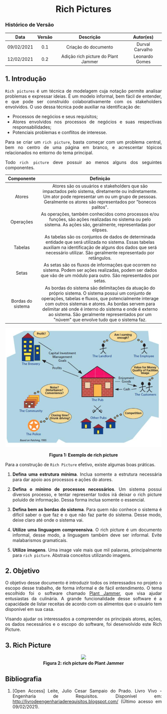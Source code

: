 # <center> Rich Pictures

### Histórico de Versão
|    Data    | Versão | Descrição            | Autor(es)       |
| :--------: | :----: | :------------------: | :-------------: |
| 09/02/2021 |  0.1   | Criação do documento | Durval Carvalho |
| 12/02/2021 |  0.2   | Adição rich picture do Plant Jammer | Leonardo Gomes |

<div align="justify">

## 1. Introdução

`Rich pictures` é um técnica de modelagem cuja notação permite analisar problemas e expressar ideias. É um modelo informal, bem fácil de entender, e que pode ser construído colaborativamente com os stakeholders envolvidos. O uso dessa técnica pode auxiliar na identificação de:

- Processos de negócios e seus requisitos;
- Atores envolvidos nos processos de negócios e suas respectivas responsabilidades;
- Potenciais problemas e conflitos de interesse.

Para se criar um `rich picture`, basta começar com um problema central, bem no centro de uma página em branco, e acrescentar tópicos relacionados no entorno do tema principal.


Todo `rich picture` deve possuir ao menos alguns dos seguintes componentes.

| Componente | Definição |
| :--------: | :-------: |
| Atores | Atores são os usuários e stakeholders que são impactados pelo sistema, diretamente ou indiretamente. Um ator pode representar um ou um grupo de pessoas. Geralmente os atores são representados por "bonecos palitos". |
| Operações | As operações, também conhecidos como processos e/ou funções, são ações realizadas no sistema ou pelo sistema. As ações são, geralmente, representadas por elipses. |
| Tabelas | As tabelas são os conjuntos de dados de determinada entidade que será utilizada no sistema. Essas tabelas auxiliam na identificação de alguns dos dados que será necessário utilizar. São geralmente representado por retângulos. |
| Setas | As setas são os fluxos de informações que ocorrem no sistema. Podem ser ações realizadas, podem ser dados que vão de um módulo para outro. São representados por setas. |
| Bordas do sistema | As bordas do sistema são delimitações da atuação do próprio sistema. O sistema possui um conjunto de operações, tabelas e fluxos, que potencialmente interage com outros sistemas e atores. As bordas servem para delimitar até onde é interno do sistema e onde é externo ao sistema. São geralmente representados por um "núvem" que envolve tudo que o sistema faz. |

<p align='center'>
    <img src='../../assets/images/rich-picture-example.png'>
    <figcaption align='center'>
        <b>Figura 1: Exemplo de rich picture</b>
    </figcaption>
</p>

Para a construção de `Rich Picture` efetivo, existe algumas boas práticas.

1. **Defina uma estrutura mínima**. Inclua somente a estrutura necessária para dar apoio aos processos e ações do atores.

2. **Defina o mínimo de processos necessários**. Um sistema possui diversos processo, e tentar representar todos irá deixar o rich picture poluído de informação. Dessa forma inclua somente o essencial.

3. **Defina bem as bordas do sistema**. Para quem não conhece o sistema é difícil saber o que faz e o que não faz parte do sistema. Desse modo, deixe claro até onde o sistema vai.

4. **Utilize uma linguagem compreensiva**. O rich picture é um documento informal, desse modo, a linguagem também deve ser informal. Evite malabarismos gramaticais.

5. **Utilize imagens**. Uma image vale mais que mil palavras, principalmente para `rich picture`. Abstraia conceitos utilizando imagens.


## 2. Objetivo

O objetivo desse documento é introduzir todos os interessados no projeto o escopo desse trabalho, de forma informal e de fácil entendimento. O tema escolhido foi o software chamado [Plant Jammer](https://www.plantjammer.com/), que visa ajudar entusiastas da culinária. A grande funcionalidade desse software é a capacidade de listar receitas de acordo com os alimentos que o usuário tem disponível em sua casa.

Visando ajudar os interessados a compreender os principais atores, ações, os dados necessários e o escopo do software, foi desenvolvido este Rich Picture.

## 3. Rich Picture

<div align='center'>
    <a href='assets/images/rich_picture.png' target='_blank'>
        <img src='assets/images/rich_picture.png'>
    </a>
    <figcaption align='center'>
      <b>Figura 2: rich picture do Plant Jammer</b>
    </figcaption>
</div>


## Bibliografia

1. [Open Access] Leite, Julio Cesar Sampaio do Prado. Livro Vivo - Engenharia de Requisitos. Disponível em: http://livrodeengenhariaderequisitos.blogspot.com/ (Último acesso em 09/02/2021).

</div>